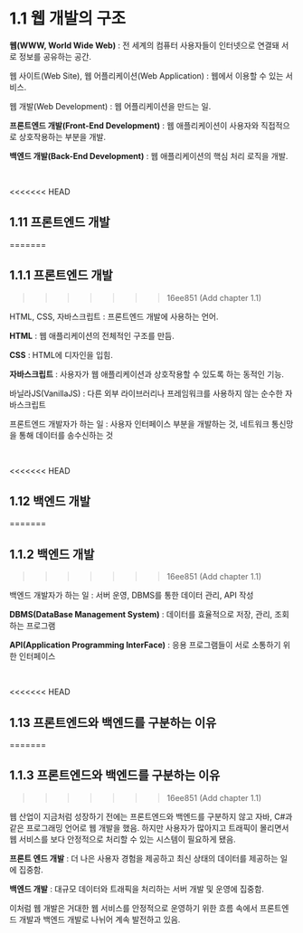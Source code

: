 # 1.1 웹 개발의 구조

**웹(WWW, World Wide Web)** : 전 세계의 컴퓨터 사용자들이 인터넷으로 연결돼 서로 정보를 공유하는 공간.

웹 사이트(Web Site), 웹 어플리케이션(Web Application) : 웹에서 이용할 수 있는 서비스.

웹 개발(Web Development) : 웹 어플리케이션을 만드는 일.

**프론트엔드 개발(Front-End Development)** : 웹 애플리케이션이 사용자와 직접적으로 상호작용하는 부분을 개발.

**백엔드 개발(Back-End Development)** : 웹 애플리케이션의 핵심 처리 로직을 개발.

<br>

<<<<<<< HEAD


## 1.11 프론트엔드 개발
=======
## 1.1.1 프론트엔드 개발
>>>>>>> 16ee851 (Add chapter 1.1)

HTML, CSS, 자바스크립트 : 프론트엔드 개발에 사용하는 언어.

**HTML** : 웹 애플리케이션의 전체적인 구조를 만듬.

**CSS** : HTML에 디자인을 입힘.

**자바스크립트** : 사용자가 웹 애플리케이션과 상호작용할 수 있도록 하는 동적인 기능.

바닐라JS(VanillaJS) : 다른 외부 라이브러리나 프레임워크를 사용하지 않는 순수한 자바스크립트

프론트엔드 개발자가 하는 일 : 사용자 인터페이스 부분을 개발하는 것, 네트워크 통신망을 통해 데이터를 송수신하는 것

<br>

<<<<<<< HEAD


## 1.12 백엔드 개발
=======
## 1.1.2 백엔드 개발
>>>>>>> 16ee851 (Add chapter 1.1)

백엔드 개발자가 하는 일 : 서버 운영, DBMS를 통한 데이터 관리, API 작성

**DBMS(DataBase Management System)** : 데이터를 효율적으로 저장, 관리, 조회하는 프로그램

**API(Application Programming InterFace)** : 응용 프로그램들이 서로 소통하기 위한 인터페이스

<br>

<<<<<<< HEAD


## 1.13 프론트엔드와 백엔드를 구분하는 이유
=======
## 1.1.3 프론트엔드와 백엔드를 구분하는 이유
>>>>>>> 16ee851 (Add chapter 1.1)

웹 산업이 지금처럼 성장하기 전에는 프론트엔드와 백엔드를 구분하지 않고 자바, C#과 같은 프로그래밍 언어로 웹 개발을 했음. 하지만 사용자가 많아지고 트래픽이 몰리면서 웹 서비스를 보다 안정적으로 처리할 수 있는 시스템이 필요하게 됐음.

**프론트 엔드 개발** : 더 나은 사용자 경험을 제공하고 최신 상태의 데이터를 제공하는 일에 집중함.

**백엔드 개발** : 대규모 데이터와 트래픽을 처리하는 서버 개발 및 운영에 집중함.

이처럼 웹 개발은 거대한 웹 서비스를 안정적으로 운영하기 위한 흐름 속에서 프론트엔드 개발과 백엔드 개발로 나뉘어 계속 발전하고 있음.
